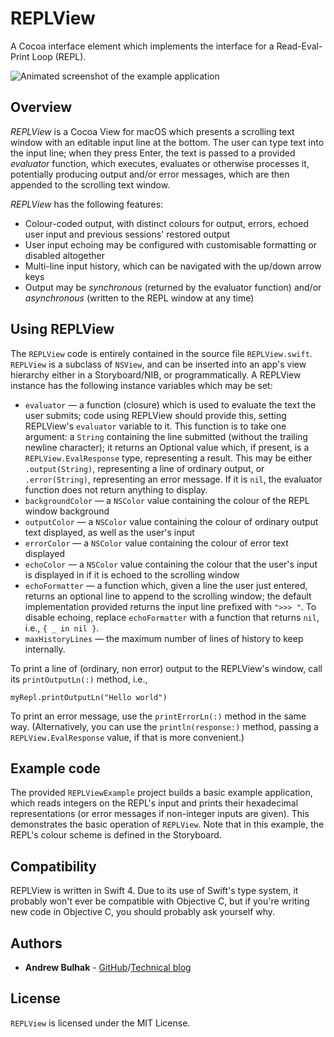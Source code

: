 # REPLView

A Cocoa interface element which implements the interface for a Read-Eval-Print Loop (REPL).

![Animated screenshot of the example application](https://user-images.githubusercontent.com/414905/45753990-4f42a100-bc12-11e8-943f-cd0cbcb02d6e.gif)


## Overview

*REPLView* is a Cocoa View for macOS which presents a scrolling text window with an editable input line at the bottom. The user can type text into the input line; when they press Enter, the text is passed to a provided *evaluator* function, which executes, evaluates or otherwise processes it, potentially producing output and/or error messages, which are then appended to the scrolling text window.

*REPLView* has the following features:

* Colour-coded output, with distinct colours for output, errors, echoed user input and previous sessions' restored output
* User input echoing may be configured with customisable formatting or disabled altogether
* Multi-line input history, which can be navigated with the up/down arrow keys
* Output may be *synchronous* (returned by the evaluator function) and/or *asynchronous* (written to the REPL window at any time)

## Using REPLView

The `REPLView` code is entirely contained in the source file `REPLView.swift`. `REPLView` is a subclass of `NSView`, and can be inserted into an app's view hierarchy either in a Storyboard/NIB, or programmatically. A REPLView instance has the following instance variables which may be set:

* `evaluator` — a function (closure) which is used to evaluate the text the user submits; code using REPLView should provide this, setting REPLView's `evaluator` variable to it. This function is to take one argument: a `String` containing the line submitted (without the trailing newline character); it returns an Optional value which, if present, is a `REPLView.EvalResponse` type, representing a result. This may be either `.output(String)`, representing a line of ordinary output, or `.error(String)`, representing an error message. If it is `nil`, the evaluator function does not return anything to display.
* `backgroundColor` — a `NSColor` value containing the colour of the REPL window background
* `outputColor` — a `NSColor` value containing the colour of ordinary output text displayed, as well as the user's input
* `errorColor` — a `NSColor` value containing the colour of error text displayed
* `echoColor` — a `NSColor` value containing the colour that the user's input is displayed in if it is echoed to the scrolling window
* `echoFormatter` — a function which, given a line the user just entered, returns an optional line to append to the scrolling window; the default implementation provided returns the input line prefixed with `">>> "`. To disable echoing, replace `echoFormatter` with a function that returns `nil`, i.e., `{ _ in nil }`.
* `maxHistoryLines` — the maximum number of lines of history to keep internally.

To print a line of (ordinary, non error) output to the REPLView's window, call its `printOutputLn(:)` method, i.e.,
```
myRepl.printOutputLn("Hello world")
```

To print an error message, use the `printErrorLn(:)` method in the same way. (Alternatively, you can use the `println(response:)` method, passing a `REPLView.EvalResponse` value, if that is more convenient.)

## Example code

The provided `REPLViewExample` project builds a basic example application, which reads integers on the REPL's input and prints their hexadecimal representations (or error messages if non-integer inputs are given). This demonstrates the basic operation of `REPLView`. Note that in this example, the REPL's colour scheme is defined in the Storyboard.

## Compatibility

REPLView is written in Swift 4. Due to its use of Swift's type system, it probably won't ever be compatible with Objective C, but if you're writing new code in Objective C, you should probably ask yourself why.

## Authors

 * **Andrew Bulhak** - [GitHub](https://github.com/andrewcb/)/[Technical blog](http://tech.null.org/)

## License

`REPLView` is licensed under the MIT License.
